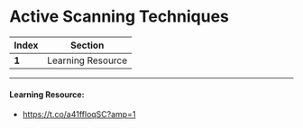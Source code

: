 # Active Scanning Techniques

Index | Section
--- | ---
**1** | Learning Resource

___


#### Learning Resource: 

* https://t.co/a41ffloqSC?amp=1